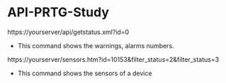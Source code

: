 # API-PRTG-Study

https://yourserver/api/getstatus.xml?id=0

* This command shows the warnings, alarms numbers.

https://yourserver/sensors.htm?id=10153&filter_status=2&filter_status=3

* This command shows the sensors of a device
